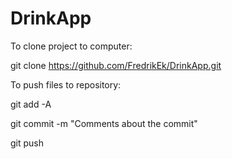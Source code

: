 DrinkApp
========

To clone project to computer:

git clone https://github.com/FredrikEk/DrinkApp.git

To push files to repository:

git add -A

git commit -m "Comments about the commit"

git push
